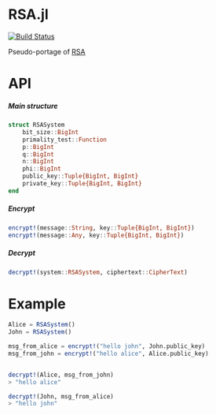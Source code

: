 # RSA.jl

[![Build Status](https://app.travis-ci.com/theobori/RSA.jl.svg?branch=main)](https://app.travis-ci.com/theobori/RSA.jl)

Pseudo-portage of [RSA](https://github.com/kaushiksk/rsa-from-scratch/tree/73d6495d86ec571f4c9d79bf249a08827f67b5d6/py3)


# API

##### Main structure
```julia
struct RSASystem
    bit_size::BigInt
    primality_test::Function
    p::BigInt
    q::BigInt
    n::BigInt
    phi::BigInt
    public_key::Tuple{BigInt, BigInt}
    private_key::Tuple{BigInt, BigInt}
end
```

##### Encrypt
```julia
encrypt!(message::String, key::Tuple{BigInt, BigInt})
encrypt!(message::Any, key::Tuple{BigInt, BigInt})
```

##### Decrypt
```julia
decrypt!(system::RSASystem, ciphertext::CipherText)
```

# Example

```julia
Alice = RSASystem()
John = RSASystem()

msg_from_alice = encrypt!("hello john", John.public_key)
msg_from_john = encrypt!("hello alice", Alice.public_key)


decrypt!(Alice, msg_from_john)
> "hello alice"

decrypt!(John, msg_from_alice)
> "hello john"
```